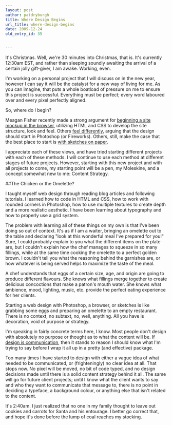 ```yaml
---
layout: post
author: patdryburgh
title: Where Design Begins
url_title: where-design-begins
date: 2009-12-24
old_entry_id: 35


---
```


It's Christmas. Well, we're 30 minutes into Christmas, that is. It's currently 12:30am EST, and rather than sleeping soundly awaiting the arrival of a certain jolly gift-giver, I am awake. Working, even.

I'm working on a personal project that I will discuss on in the new year, however I can say it will be the catalyst for a new way of living for me. As you can imagine, that puts a whole boatload of pressure on me to ensure this project is successful. Everything must be perfect; every word laboured over and every pixel perfectly aligned.

So, where do I begin?

Meagan Fisher recently made a strong argument for [beginning a site mockup in the browser](http://24ways.org/2009/make-your-mockup-in-markup), utilizing HTML and CSS to develop the site structure, look and feel. Others [feel differently](http://37signals.com/svn/posts/1061-why-we-skip-photoshop#comment_26685), arguing that the design should start in Photoshop (or Fireworks). Others, still, make the case that the best place to start is [with sketches on paper](http://www.alistapart.com/articles/paperprototyping).

I appreciate each of these views, and have tried starting different projects with each of these methods. I will continue to use each method at different stages of future projects. However, starting with this new project and with all projects to come, my starting point will be a pen, my Moleskine, and a concept somewhat new to me: Content Strategy.

##The Chicken or the Omelette?

I taught myself web design through reading blog articles and following tutorials. I learned how to code in HTML and CSS, how to work with rounded corners in Photoshop, how to use multiple textures to create depth and a more realistic aesthetic. I have been learning about typography and how to properly use a grid system.

The problem with learning all of these things on my own is that I've been doing so out of context. It's as if I am a waiter, bringing an omelette out to the table and declaring "look at this wonderful meal I've prepared for you!" Sure, I could probably explain to you what the different items on the plate are, but I couldn't explain how the chef manages to squeeze in so many fillings, while at the same time cooking the omelette to a perfect golden brown. I couldn't tell you what the reasoning behind the garnishes are, or how whatever is being served helps to maximize the taste of the meal.

A chef understands that eggs of a certain size, age, and origin are going to produce different flavours. She knows what fillings merge together to create delicious concoctions that make a patron's mouth water. She knows what ambience, mood, lighting, music, etc. provide the perfect eating experience for her clients.

Starting a web design with Photoshop, a browser, or sketches is like grabbing some eggs and preparing an omelette to an empty restaurant. There is no context, no subtext, no, well, anything. All you have is decoration, void of purpose or strategy.

I'm speaking in fairly concrete terms here, I know. Most people don't design with absolutely no purpose or thought as to what the content will be. If [design is communication](http://v3.markboulton.co.uk/articles/detail/design_and_the_divine_proportion/), then it stands to reason I should know what I'm trying to say before I wrap it all up in a pretty (and effective) package.

Too many times I have started to design with either a vague idea of what needed to be communicated, or (frighteningly) no clear idea at all. That stops now. No pixel will be moved, no bit of code typed, and no design decisions made until there is a solid content strategy behind it all. The same will go for future client projects; until I know what the client wants to say and who they want to communicate that message to, there is no point in deciding a typeface, a background colour, or anything else that isn't related to the content.

It's 2:40am. I just realized that no one in my family thought to leave out cookies and carrots for Santa and his entourage. I better go correct that, and hope it's done before the lump of coal reaches my stocking.